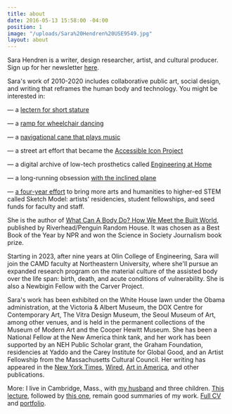 ```yaml
---
title: about
date: 2016-05-13 15:58:00 -04:00
position: 1
image: "/uploads/Sara%20Hendren%20USE9549.jpg"
layout: about
---
```


Sara Hendren is a writer, design researcher, artist, and cultural producer. Sign up for her newsletter [here](https://sarahendren.substack.com/). 

Sara's work of 2010-2020 includes collaborative
public art, social design, and writing that reframes
the human body and technology. You might be interested in:

— a [lectern for short stature](http://aplusa.org/projects/alterpodium-amanda-cachia/)
 
— a [ramp for wheelchair dancing](http://aplusa.org/projects/ramp-alice-sheppard/)

— a [navigational cane that plays music](http://aplusa.org/projects/acoustic-mobility-device-carmen-papalia/)
  
— a street art effort that became the [Accessible Icon Project](https://accessibleicon.org/) 

— a digital archive of low-tech prosthetics called [Engineering at Home](http://engineeringathome.org/)
 
— a long-running obsession [with the inclined plane](https://sarahendren.com/projects-lab/slope-intercept/)

— [a four-year effort](https://www.olin.edu/sketchmodel) to bring more arts and humanities to higher-ed STEM called Sketch Model: artists' residencies, student fellowships, and seed funds for faculty and staff.

She is the author of [What Can A Body Do? How We Meet the Built World](https://www.penguinrandomhouse.com/books/561049/what-can-a-body-do-by-sara-hendren/), published by Riverhead/Penguin Random House. It was chosen as a Best Book of the Year by NPR and won the Science in Society Journalism book prize. 

Starting in 2023, after nine years at Olin College of Engineering, Sara will join the CAMD faculty at Northeastern University, where she'll pursue an expanded research program on the material culture of the assisted body over the life span: birth, death, and acute conditions of vulnerability. She is also a Newbigin Fellow with the Carver Project.

Sara's work has been exhibited on the White House lawn under the Obama administration, at the Victoria & Albert Museum, the DOX Centre for Contemporary Art, The Vitra Design Museum, the Seoul Museum of Art, among other venues, and is held in the permanent collections of the Museum of Modern Art and the Cooper Hewitt Museum. She has been a National Fellow at the New America think tank, and her work has been supported by an NEH Public Scholar grant, the Graham Foundation, residencies at Yaddo and the Carey Institute for Global Good, and an Artist Fellowship from the Massachusetts Cultural Council. Her writing has appeared in the [New York Times](https://www.nytimes.com/2021/07/16/opinion/cities-reopening-time.html), [Wired](https://www.wired.com/story/prosthetics-disability-future-of-work/), [Art in America](https://www.artnews.com/art-in-america/features/five-artists-disability-art-1234642880/), and other publications.


More: I live in Cambridge, Mass., with [my husband](http://www.brianfunck.com/) and three children. [This lecture](https://vimeo.com/134764010), followed by [this one](https://vimeo.com/179040817), remain good summaries of my work. [Full CV](https://drive.google.com/file/d/1lklO4J_0tIjVzWSm6NOOqqI3LLNEo_jb/view?usp=sharing) and [portfolio](https://drive.google.com/file/d/1pQ_b_FmzbFdQzK3AIGRBU3EiTIyIrdpm/view?usp=sharing).
